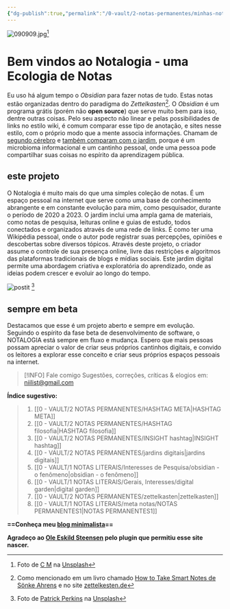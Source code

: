 ```yaml
---
{"dg-publish":true,"permalink":"/0-vault/2-notas-permanentes/minhas-notas-disponiveis-em-um-site-novo/","tags":["meta","zettelkasten","jardimdigital","academia","interessesgerais","pesquisa","PKM","gardenEntry","gardenEntry","gardenEntry","gardenEntry","gardenEntry","gardenEntry","gardenEntry"],"dgHomeLink":true,"dgShowLocalGraph":true,"dgShowFileTree":true,"dgEnableSearch":true,"noteIcon":""}
---
```


![090909.jpg](https://mataroa.blog/images/9a181eea.jpeg)[^1]
#  Bem vindos ao Notalogia - uma Ecologia de Notas

Eu uso há algum tempo o *Obsidian* para fazer notas de tudo. Estas notas estão organizadas dentro do paradigma do *Zettelkasten*[^2]. O *Obsidian* é um programa grátis (porém não **open source**) que serve muito bem para isso, dentre outras coisas. Pelo seu aspecto não linear e pelas possibilidades de links no estilo wiki, é comum comparar esse tipo de anotação, e sites nesse estilo, com o próprio modo que a mente associa informações. Chamam de [segundo cérebro](https://www.youtube.com/watch?v=M49dw8KZGmA) e [também comparam com o jardim](https://notes.andymatuschak.org/About_these_notes), porque é um microbioma informacional e um cantinho pessoal, onde uma pessoa pode compartilhar suas coisas no espírito da aprendizagem pública. 

## este projeto

O Notalogia é muito mais do que uma simples coleção de notas. É um espaço pessoal na internet que serve como uma base de conhecimento abrangente e em constante evolução para mim, como pesquisador, durante o período de 2020 a 2023. O jardim inclui uma ampla gama de materiais, como notas de pesquisa, leituras online e guias de estudo, todos conectados e organizados através de uma rede de links. É como ter uma Wikipédia pessoal, onde o autor pode registrar suas percepções, opiniões e descobertas sobre diversos tópicos. Através deste projeto, o criador assume o controle de sua presença online, livre das restrições e algoritmos das plataformas tradicionais de blogs e mídias sociais. Este jardim digital permite uma abordagem criativa e exploratória do aprendizado, onde as ideias podem crescer e evoluir ao longo do tempo.

![postit](https://i.postimg.cc/02kNDXhK/patrick-perkins-ETRPjvb0-KM0-unsplash.jpg)
[^3]
## sempre em beta

Destacamos que esse é um projeto aberto e sempre em evolução. Seguindo o espírito da fase beta de desenvolvimento de software, o NOTALOGIA está sempre em fluxo e mudança. Espero que mais pessoas possam apreciar o valor de criar seus próprios cantinhos digitais, e convido os leitores a explorar esse conceito e criar seus próprios espaços pessoais na internet. 


> [!INFO] Fale comigo
> Sugestões, correções, críticas & elogios em: [niilist@gmail.com](mailto:niilist@gmail.com)

**Índice sugestivo:**

> 1. [[0 - VAULT/2 NOTAS PERMANENTES/HASHTAG META\|HASHTAG META]]
> 2. [[0 - VAULT/2 NOTAS PERMANENTES/HASHTAG filosofia\|HASHTAG filosofia]]
> 3. [[0 - VAULT/2 NOTAS PERMANENTES/INSIGHT hashtag\|INSIGHT hashtag]]
> 4. [[0 - VAULT/2 NOTAS PERMANENTES/jardins digitais\|jardins digitais]]
> 5. [[0 - VAULT/1 NOTAS LITERAIS/Interesses de Pesquisa/obsidian - o fenômeno\|obsidian - o fenômeno]]
> 6. [[0 - VAULT/1 NOTAS LITERAIS/Gerais, Interesses/digital garden\|digital garden]]
> 7. [[0 - VAULT/2 NOTAS PERMANENTES/zettelkasten\|zettelkasten]]
> 8. [[0 - VAULT/1 NOTAS LITERAIS/meta notas/NOTAS PERMANENTES1\|NOTAS PERMANENTES1]]

**==Conheça meu [blog minimalista](https://blog.walker.eco.br/)==**

**Agradeço ao [Ole Eskild Steensen](https://github.com/oleeskild/obsidian-digital-garden) pelo plugin que permitiu esse site nascer.**

[^1]: Foto de <a href="https://unsplash.com/pt-br/@ubahnverleih?utm_content=creditCopyText&utm_medium=referral&utm_source=unsplash">C M</a> na <a href="https://unsplash.com/pt-br/fotografias/livros-nas-prateleiras-no-quarto-X_j3b4rqnlk?utm_content=creditCopyText&utm_medium=referral&utm_source=unsplash">Unsplash</a>
[^2]: Como mencionado em um livro chamado [How to Take Smart Notes de Sönke Ahrens](https://www.amazon.com.br/How-Take-Smart-Notes-Technique/dp/3982438802) e no site [zettelkesten.de](https://zettelkasten.de/)
[^3]: Foto de [Patrick Perkins](https://unsplash.com/pt-br/@patrickperkins?utm_content=creditCopyText&utm_medium=referral&utm_source=unsplash) na [Unsplash](https://unsplash.com/pt-br/fotografias/assorted-notepads-ETRPjvb0KM0?utm_content=creditCopyText&utm_medium=referral&utm_source=unsplash)